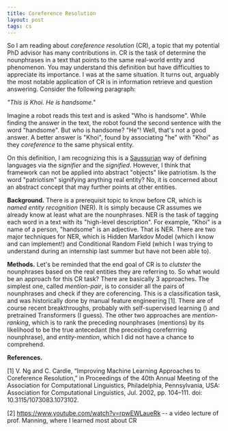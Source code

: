 ```yaml
---
title: Coreference Resolution
layout: post
tags: cs
---
```


So I am reading about *coreference resolution* (CR), a topic that my potential PhD advisor has many contributions in. CR is the task of determine the nounphrases in a text that points to the same real-world entity and phenomenon. You may understand this definition but have difficulties to appreciate its importance. I was at the same situation. It turns out, arguably the most notable application of CR is in information retrieve and question answering. Consider the following paragraph:

*"This is Khoi. He is handsome."*

Imagine a robot reads this text and is asked "Who is handsome". While finding the answer in the text, the robot found the second sentence with the word "handsome". But who is handsome? "He"! Well, that's not a good answer. A better answer is "Khoi", found by associating "he" with "Khoi" as they *coreference* to the same physical entity.

On this definition, I am recognizing this is a [Saussurian](https://en.wikipedia.org/wiki/Ferdinand_de_Saussure) way of defining languages via the *signifier* and the *signified*. However, I think that framework can not be applied into abstract "objects" like patriotism. Is the word "patriotism" signifying anything real entity? No, it is concerned about an abstract concept that may further points at other entities.

**Background.** There is a prerequisit topic to know before CR, which is *named entity recognition* (NER). It is simply because CR assumes we already know at least what are the nounphrases. NER is the task of tagging each word in a text with its "high-level description". For example, "Khoi" is a name of a person, "handsome" is an adjective. That is NER. There are two major techniques for NER, which is Hidden Markdov Model (which I know and can implement!) and Conditional Random Field (which I was trying to understand during an internship last summer but have not been able to).

**Methods.** Let's be reminded that the end goal of CR is to *clutster* the nounphrases based on the real entities they are referring to. So what would be an approach for this CR task? There are basically 3 approaches. The simplest one, called *mention-pair*, is to consider all the pairs of nounphrases and check if they are coferencing. This is a classification task, and was historically done by manual feature engineering [1]. There are of course recent breakthroughs, probably with self-supervised learning () and pretrained Transformers (I guess). The other two approaches are *mention-ranking*, which is to rank the preceding nounphrases (mentions) by its likelihood to be the true antecedant (the preceiding coreferrring nounphrase), and *entity-mention*, which I did not have a chance to comprehend.

**References.**

[1] V. Ng and C. Cardie, “Improving Machine Learning Approaches to Coreference Resolution,” in Proceedings of the 40th Annual Meeting of the Association for Computational Linguistics, Philadelphia, Pennsylvania, USA: Association for Computational Linguistics, Jul. 2002, pp. 104–111. doi: 10.3115/1073083.1073102.

[2] https://www.youtube.com/watch?v=rpwEWLaueRk -- a video lecture of prof. Manning, where I learned most about CR